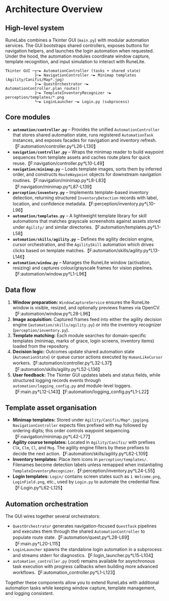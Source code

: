 # Architecture Overview

## High-level system
RuneLabs combines a Tkinter GUI (`main.py`) with modular automation services. The GUI bootstraps shared controllers, exposes buttons for navigation helpers, and launches the login automation when requested. Under the hood, the automation modules coordinate window capture, template recognition, and input simulation to interact with RuneLite.

```
Tkinter GUI ─┬─► AutomationController (tasks + shared state)
             ├─► NavigationController ─► Minimap templates (Agility/Canifis/Map*.jpg)
             ├─► QuestOrchestrator ─► AutomationController.plan_route()
             ├─► TemplateInventoryRecognizer ─► perception/templates/*.png
             └─► LoginLauncher ─► Login.py (subprocess)
```

## Core modules
- **`automation/controller.py`** – Provides the unified `AutomationController` that stores shared automation state, runs registered `AutomationTask` instances, and exposes facades for navigation and inventory refresh.【F:automation/controller.py†L26-L130】
- **`navigation/controller.py`** – Wraps the minimap reader to build waypoint sequences from template assets and caches route plans for quick reuse.【F:navigation/controller.py†L10-L49】
- **`navigation/minimap.py`** – Loads template images, sorts them by inferred order, and constructs `RouteWaypoint` objects for downstream navigation routines.【F:navigation/minimap.py†L8-L83】【F:navigation/minimap.py†L87-L139】
- **`perception/inventory.py`** – Implements template-based inventory detection, returning structured `InventoryDetection` records with label, location, and confidence metadata.【F:perception/inventory.py†L10-L96】
- **`automation/templates.py`** – A lightweight template library for skill automations that matches grayscale screenshots against assets stored under `Agility/` and similar directories.【F:automation/templates.py†L1-L58】
- **`automation/skills/agility.py`** – Defines the agility decision engine, cursor orchestration, and the `AgilitySkill` automation which drives clicks based on template matches.【F:automation/skills/agility.py†L13-L146】
- **`automation/window.py`** – Manages the RuneLite window (activation, resizing) and captures colour/grayscale frames for vision pipelines.【F:automation/window.py†L1-L96】

## Data flow
1. **Window preparation:** `WindowCaptureService` ensures the RuneLite window is visible, resized, and optionally previews frames via OpenCV.【F:automation/window.py†L28-L96】
2. **Image acquisition:** Captured frames feed into either the agility decision engine (`automation/skills/agility.py`) or into the inventory recognizer (`perception/inventory.py`).
3. **Template matching:** Each module searches for domain-specific templates (minimap, marks of grace, login screens, inventory items) loaded from the repository.
4. **Decision logic:** Outcomes update shared automation state (`AutomationState`) or queue cursor actions executed by `HumanLikeCursor` workers.【F:automation/controller.py†L32-L37】【F:automation/skills/agility.py†L52-L136】
5. **User feedback:** The Tkinter GUI updates labels and status fields, while structured logging records events through `automation/logging_config.py` and module-level loggers.【F:main.py†L12-L143】【F:automation/logging_config.py†L1-L22】

## Template asset organisation
- **Minimap templates:** Stored under `Agility/Canifis/Map*.jpg|png`. `NavigationController` expects files prefixed with `Map` followed by ordering digits; this order controls waypoint sequencing.【F:navigation/minimap.py†L42-L77】
- **Agility course templates:** Located in `Agility/Canifis/` with prefixes `Clk`, `Clm`, `Cl`, and `Mog`. The agility engine filters by these prefixes to decide the next action.【F:automation/skills/agility.py†L62-L109】
- **Inventory templates:** Place item icons in `perception/templates/`. Filenames become detection labels unless remapped when instantiating `TemplateInventoryRecognizer`.【F:perception/inventory.py†L24-L55】
- **Login templates:** `Login/` contains screen states such as `1 Welcome.png`, `LoginField.png`, etc., used by `Login.py` to automate the credential flow.【F:Login.py†L62-L125】

## Automation orchestration
The GUI wires together several orchestrators:
- `QuestOrchestrator` generates navigation-focused `QuestTask` pipelines and executes them through the shared `AutomationController` to populate route state.【F:automation/quest.py†L28-L69】【F:main.py†L20-L115】
- `LoginLauncher` spawns the standalone login automation in a subprocess and streams stderr for diagnostics.【F:login_launcher.py†L15-L104】
- `automation_controller.py` (root) remains available for asynchronous task execution with progress callbacks when building more advanced workflows.【F:automation_controller.py†L1-L123】

Together these components allow you to extend RuneLabs with additional automation tasks while keeping window capture, template management, and logging consistent.
